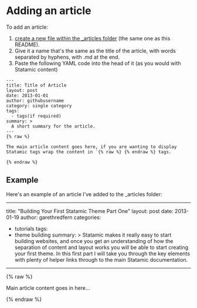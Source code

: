 # Adding an article

To add an article:

1. [create a new file within the _articles folder](https://github.com/statamicthemes/statamicthemes.github.io/tree/master/_articles) (the same one as this README).
2. Give it a name that's the same as the title of the article, with words separated by hyphens, with .md at the end.
3. Paste the following YAML code into the head of it (as you would with Statamic content)

```
---
title: Title of Article
layout: post
date: 2013-01-01
author: githubusername
category: single category
tags:
  - tags(if required)
summary: >
  A short summary for the article.
---
{% raw %}

The main article content goes here, if you are wanting to display Statamic tags wrap the content in `{% raw %} {% endraw %} tags.

{% endraw %}
```

## Example

Here's an example of an article I've added to the _articles folder:

---
title: "Building Your First Statamic Theme Part One"
layout: post
date: 2013-01-19
author: garethredfern
categories:
- tutorials
tags:
- theme building
summary: >
  Statamic makes it really easy to start
  building websites, and once you get an
  understanding of how the separation of
  content and layout works you will be
  able to start creating your first theme.
  In this first part I will take you
  through the key elements with plenty of
  helper links through to the main
  Statamic documentation.
---
{% raw %}

Main article content goes in here...

{% endraw %}

